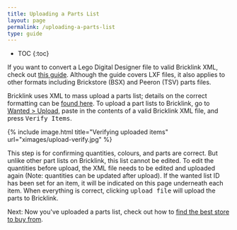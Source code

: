 ```yaml
---
title: Uploading a Parts List
layout: page
permalink: /uploading-a-parts-list
type: guide
---
```


* TOC
{:toc}

<div class="alert alert-warning">
If you want to convert a Lego Digital Designer file to valid Bricklink XML, check out <a class="alert-link" href="http://studs.me/posts/convert-lxf-to-bricklink-xml">this guide</a>. Although the guide covers LXF files, it also applies to other formats including Brickstore (BSX) and Peeron (TSV) parts files.
</div>

Bricklink uses XML to mass upload a parts list; details on the correct formatting can be [found here](http://www.bricklink.com/help.asp?helpID=207). To upload a part lists to Bricklink, go to [Wanted > Upload](http://www.bricklink.com/wantedXML.asp), paste in the contents of a valid Bricklink XML file, and press <kbd>Verify Items</kbd>.

{% include image.html
    title="Verifying uploaded items"
    url="ximages/upload-verify.jpg"
%}

This step is for confirming quantities, colours, and parts are correct. But unlike other part lists on Bricklink, this list cannot be edited. To edit the quantities before upload, the XML file needs to be edited and uploaded again (Note: quantities can be updated after upload). If the wanted list ID has been set for an item, it will be indicated on this page underneath each item. When everything is correct, clicking <kbd>upload file</kbd> will upload the parts to Bricklink.

<span class="label label-next">Next:</span> Now you've uploaded a parts list, check out how to [find the best store to buy from](/finding-the-best-store-to-buy-from).

